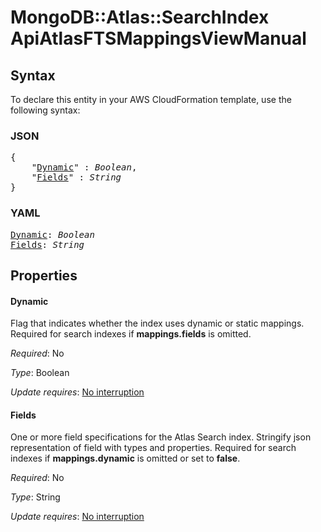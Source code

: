 # MongoDB::Atlas::SearchIndex ApiAtlasFTSMappingsViewManual

## Syntax

To declare this entity in your AWS CloudFormation template, use the following syntax:

### JSON

<pre>
{
    "<a href="#dynamic" title="Dynamic">Dynamic</a>" : <i>Boolean</i>,
    "<a href="#fields" title="Fields">Fields</a>" : <i>String</i>
}
</pre>

### YAML

<pre>
<a href="#dynamic" title="Dynamic">Dynamic</a>: <i>Boolean</i>
<a href="#fields" title="Fields">Fields</a>: <i>String</i>
</pre>

## Properties

#### Dynamic

Flag that indicates whether the index uses dynamic or static mappings. Required for search indexes if **mappings.fields** is omitted.

_Required_: No

_Type_: Boolean

_Update requires_: [No interruption](https://docs.aws.amazon.com/AWSCloudFormation/latest/UserGuide/using-cfn-updating-stacks-update-behaviors.html#update-no-interrupt)

#### Fields

One or more field specifications for the Atlas Search index. Stringify json representation of field with types and properties. Required for search indexes if **mappings.dynamic** is omitted or set to **false**.

_Required_: No

_Type_: String

_Update requires_: [No interruption](https://docs.aws.amazon.com/AWSCloudFormation/latest/UserGuide/using-cfn-updating-stacks-update-behaviors.html#update-no-interrupt)

